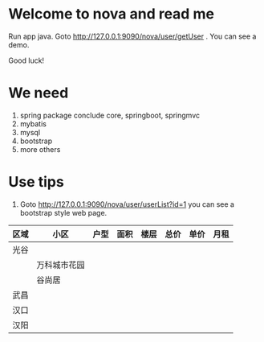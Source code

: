 # Welcome to nova and read me

Run app java. Goto http://127.0.0.1:9090/nova/user/getUser . You can see a demo.
 
Good luck!

# We need
1. spring package conclude core, springboot, springmvc
2. mybatis
3. mysql
4. bootstrap
5. more others

# Use tips
1. Goto http://127.0.0.1:9090/nova/user/userList?id=1 you can see a bootstrap style web page.




| 区域	|小区	|户型	|面积	|楼层	|总价	|单价	|月租	|
|---|---|---|---|---|---|---|---|
|光谷|  |	|	|	|	|	|	|
|	|万科城市花园|	|	|	|	|	|	|
|	|谷尚居|	|	|	|	|	|	|
|武昌|  |	|	|	|	|	|	|
|汉口|  |	|	|	|	|	|	|
|汉阳|  |	|	|	|	|	|	|
